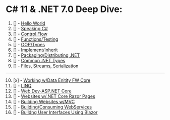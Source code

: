 # C# 11 & .NET 7.0 Deep Dive:
1. [] - [Hello World](--)       
2. [] - [Speaking C#](--)       
3. [] - [Control Flow]()       
4. [] - [Functions/Testing]()       
5. [] - [OOP/Types]()       
6. [] - [Implement/Inherit]()       
7. [] - [Packaging/Distributing .NET]()       
8. [] - [Common .NET Types]()       
9. [] - [Files, Streams, Serialization]()       
***        
10. [x] - [Working w/Data Enitity FW Core](./CH-WORK/EntityFWCore.md)       
11. [] - [LINQ]()       
12. [] - [Web Dev-ASP.NET Core]()       
13. [] - [Websites w/.NET Core Razor Pages]()       
14. [] - [Building Websites w/MVC]()       
15. [] - [Building/Consuming WebServices]()       
16. [] - [Buildng User Interfaces Using Blazor]()       